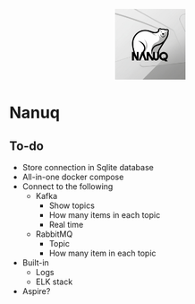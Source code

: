 <p align="center">
    <img src="./images/nanuq-logo.jpg" width="25%"  />
</p>


# Nanuq

## To-do
- Store connection in Sqlite database
- All-in-one docker compose
- Connect to the following
  - Kafka
    - Show topics
    - How many items in each topic
    - Real time
  - RabbitMQ
    - Topic
    - How many item in each topic
- Built-in
  - Logs
  - ELK stack
- Aspire?
